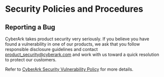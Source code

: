 # Security Policies and Procedures

## Reporting a Bug

CyberArk takes product security very seriously.
If you believe you have found a vulnerability in one of our products, we ask that you follow responsible disclosure guidelines and contact product_security@cyberark.com and work with us toward a quick resolution to protect our customers.

Refer to [CyberArk Security Vulnerability Policy](https://www.cyberark.com/cyberark-security-vulinerability-policy.pdf) for more details.

